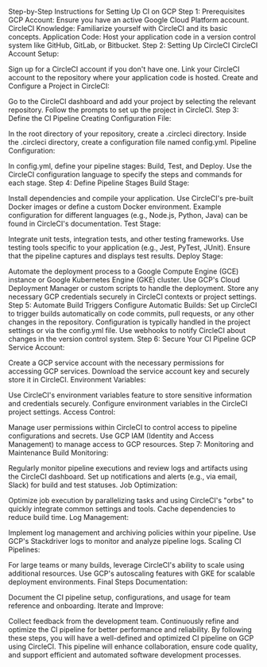 Step-by-Step Instructions for Setting Up CI on GCP
Step 1: Prerequisites
GCP Account: Ensure you have an active Google Cloud Platform account.
CircleCI Knowledge: Familiarize yourself with CircleCI and its basic concepts.
Application Code: Host your application code in a version control system like GitHub, GitLab, or Bitbucket.
Step 2: Setting Up CircleCI
CircleCI Account Setup:

Sign up for a CircleCI account if you don't have one.
Link your CircleCI account to the repository where your application code is hosted.
Create and Configure a Project in CircleCI:

Go to the CircleCI dashboard and add your project by selecting the relevant repository.
Follow the prompts to set up the project in CircleCI.
Step 3: Define the CI Pipeline
Creating Configuration File:

In the root directory of your repository, create a .circleci directory.
Inside the .circleci directory, create a configuration file named config.yml.
Pipeline Configuration:

In config.yml, define your pipeline stages: Build, Test, and Deploy.
Use the CircleCI configuration language to specify the steps and commands for each stage.
Step 4: Define Pipeline Stages
Build Stage:

Install dependencies and compile your application.
Use CircleCI's pre-built Docker images or define a custom Docker environment.
Example configuration for different languages (e.g., Node.js, Python, Java) can be found in CircleCI's documentation.
Test Stage:

Integrate unit tests, integration tests, and other testing frameworks.
Use testing tools specific to your application (e.g., Jest, PyTest, JUnit).
Ensure that the pipeline captures and displays test results.
Deploy Stage:

Automate the deployment process to a Google Compute Engine (GCE) instance or Google Kubernetes Engine (GKE) cluster.
Use GCP's Cloud Deployment Manager or custom scripts to handle the deployment.
Store any necessary GCP credentials securely in CircleCI contexts or project settings.
Step 5: Automate Build Triggers
Configure Automatic Builds:
Set up CircleCI to trigger builds automatically on code commits, pull requests, or any other changes in the repository.
Configuration is typically handled in the project settings or via the config.yml file.
Use webhooks to notify CircleCI about changes in the version control system.
Step 6: Secure Your CI Pipeline
GCP Service Account:

Create a GCP service account with the necessary permissions for accessing GCP services.
Download the service account key and securely store it in CircleCI.
Environment Variables:

Use CircleCI's environment variables feature to store sensitive information and credentials securely.
Configure environment variables in the CircleCI project settings.
Access Control:

Manage user permissions within CircleCI to control access to pipeline configurations and secrets.
Use GCP IAM (Identity and Access Management) to manage access to GCP resources.
Step 7: Monitoring and Maintenance
Build Monitoring:

Regularly monitor pipeline executions and review logs and artifacts using the CircleCI dashboard.
Set up notifications and alerts (e.g., via email, Slack) for build and test statuses.
Job Optimization:

Optimize job execution by parallelizing tasks and using CircleCI's "orbs" to quickly integrate common settings and tools.
Cache dependencies to reduce build time.
Log Management:

Implement log management and archiving policies within your pipeline.
Use GCP's Stackdriver logs to monitor and analyze pipeline logs.
Scaling CI Pipelines:

For large teams or many builds, leverage CircleCI's ability to scale using additional resources.
Use GCP's autoscaling features with GKE for scalable deployment environments.
Final Steps
Documentation:

Document the CI pipeline setup, configurations, and usage for team reference and onboarding.
Iterate and Improve:

Collect feedback from the development team.
Continuously refine and optimize the CI pipeline for better performance and reliability.
By following these steps, you will have a well-defined and optimized CI pipeline on GCP using CircleCI. This pipeline will enhance collaboration, ensure code quality, and support efficient and automated software development processes.



